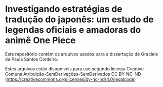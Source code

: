 # Investigando estratégias de tradução do japonês: um estudo de legendas oficiais e amadoras do animê One Piece

Este repositório contém os arquivos usados para a dissertação de Graciele de Paula Santos Cordeiro.

Estes arquivos estão disponíveis para uso segundo licença Creative Comuns Atribuição-SemDerivações-SemDerivados 
CC BY-NC-ND (https://creativecommons.org/licenses/by-nc-nd/4.0/legalcode)
